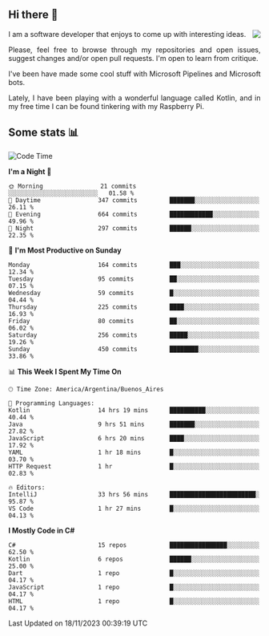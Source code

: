 ## Hi there :slightly_smiling_face:

<img src="https://github-readme-stats.vercel.app/api?username=victorgrycuk&show_icons=true&count_private=true&title_color=F7941E&icon_color=F7941E" align="right">

<p align="justify">
I am a software developer that enjoys to come up with interesting ideas.
<p/>

<p align= "justify">
Please, feel free to browse through my repositories and open issues, suggest changes and/or open pull requests. I'm open to learn from critique.
<p/>


<p align= "justify">
I've been have made some cool stuff with Microsoft Pipelines and Microsoft bots.
<p/>

<p align= "justify">
Lately, I have been playing with a wonderful language called Kotlin, and in my free time I can be found tinkering with my Raspberry Pi.
<p/>

## Some stats :bar_chart:
<!--START_SECTION:waka-->
![Code Time](http://img.shields.io/badge/Code%20Time-1%2C770%20hrs%2031%20mins-blue)

**I'm a Night 🦉** 

```text
🌞 Morning                21 commits          ░░░░░░░░░░░░░░░░░░░░░░░░░   01.58 % 
🌆 Daytime                347 commits         ███████░░░░░░░░░░░░░░░░░░   26.11 % 
🌃 Evening                664 commits         ████████████░░░░░░░░░░░░░   49.96 % 
🌙 Night                  297 commits         ██████░░░░░░░░░░░░░░░░░░░   22.35 % 
```
📅 **I'm Most Productive on Sunday** 

```text
Monday                   164 commits         ███░░░░░░░░░░░░░░░░░░░░░░   12.34 % 
Tuesday                  95 commits          ██░░░░░░░░░░░░░░░░░░░░░░░   07.15 % 
Wednesday                59 commits          █░░░░░░░░░░░░░░░░░░░░░░░░   04.44 % 
Thursday                 225 commits         ████░░░░░░░░░░░░░░░░░░░░░   16.93 % 
Friday                   80 commits          ██░░░░░░░░░░░░░░░░░░░░░░░   06.02 % 
Saturday                 256 commits         █████░░░░░░░░░░░░░░░░░░░░   19.26 % 
Sunday                   450 commits         ████████░░░░░░░░░░░░░░░░░   33.86 % 
```


📊 **This Week I Spent My Time On** 

```text
🕑︎ Time Zone: America/Argentina/Buenos_Aires

💬 Programming Languages: 
Kotlin                   14 hrs 19 mins      ██████████░░░░░░░░░░░░░░░   40.44 % 
Java                     9 hrs 51 mins       ███████░░░░░░░░░░░░░░░░░░   27.82 % 
JavaScript               6 hrs 20 mins       ████░░░░░░░░░░░░░░░░░░░░░   17.92 % 
YAML                     1 hr 18 mins        █░░░░░░░░░░░░░░░░░░░░░░░░   03.70 % 
HTTP Request             1 hr                █░░░░░░░░░░░░░░░░░░░░░░░░   02.83 % 

🔥 Editors: 
IntelliJ                 33 hrs 56 mins      ████████████████████████░   95.87 % 
VS Code                  1 hr 27 mins        █░░░░░░░░░░░░░░░░░░░░░░░░   04.13 % 
```

**I Mostly Code in C#** 

```text
C#                       15 repos            ████████████████░░░░░░░░░   62.50 % 
Kotlin                   6 repos             ██████░░░░░░░░░░░░░░░░░░░   25.00 % 
Dart                     1 repo              █░░░░░░░░░░░░░░░░░░░░░░░░   04.17 % 
JavaScript               1 repo              █░░░░░░░░░░░░░░░░░░░░░░░░   04.17 % 
HTML                     1 repo              █░░░░░░░░░░░░░░░░░░░░░░░░   04.17 % 
```




 Last Updated on 18/11/2023 00:39:19 UTC
<!--END_SECTION:waka-->
